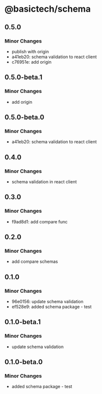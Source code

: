 # @basictech/schema

## 0.5.0

### Minor Changes

- publish with origin
- a41eb20: schema validation to react client
- c76951e: add origin

## 0.5.0-beta.1

### Minor Changes

- add origin

## 0.5.0-beta.0

### Minor Changes

- a41eb20: schema validation to react client

## 0.4.0

### Minor Changes

- schema validation in react client

## 0.3.0

### Minor Changes

- f9ad8d1: add compare func

## 0.2.0

### Minor Changes

- add compare schemas

## 0.1.0

### Minor Changes

- 96e0156: update schema validation
- ef528e9: added schema package - test

## 0.1.0-beta.1

### Minor Changes

- update schema validation

## 0.1.0-beta.0

### Minor Changes

- added schema package - test
